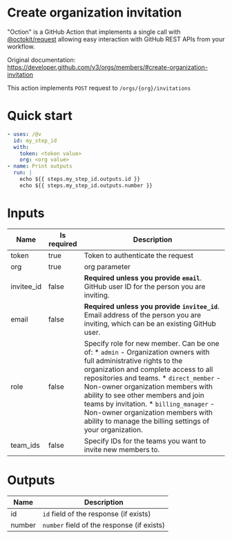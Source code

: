 # Create organization invitation

"Oction" is a GitHub Action that implements a single call with 
[@octokit/request](https://www.npmjs.com/package/@octokit/request)
allowing easy interaction with GitHub REST APIs from your workflow.

Original documentation: https://developer.github.com/v3/orgs/members/#create-organization-invitation

This action implements `POST` request to `/orgs/{org}/invitations`


# Quick start

```yaml
- uses: /@v
  id: my_step_id
  with:
    token: <token value>
    org: <org value>
- name: Print outputs
  run: |
    echo ${{ steps.my_step_id.outputs.id }}
    echo ${{ steps.my_step_id.outputs.number }}
```


# Inputs

| Name | Is required | Description |
|---|---|---|
|token|true|Token to authenticate the request
|org|true|org parameter
|invitee_id|false|**Required unless you provide `email`**. GitHub user ID for the person you are inviting.
|email|false|**Required unless you provide `invitee_id`**. Email address of the person you are inviting, which can be an existing GitHub user.
|role|false|Specify role for new member. Can be one of:   \* `admin` - Organization owners with full administrative rights to the organization and complete access to all repositories and teams.   \* `direct_member` - Non-owner organization members with ability to see other members and join teams by invitation.   \* `billing_manager` - Non-owner organization members with ability to manage the billing settings of your organization.
|team_ids|false|Specify IDs for the teams you want to invite new members to.

# Outputs

| Name | Description |
|---|---|
|id|`id` field of the response (if exists)|
|number|`number` field of the response (if exists)|


